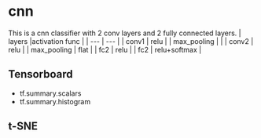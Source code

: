 # cnn
This is a cnn classifier with 2 conv layers and 2 fully connected layers.
| layers |activation func |
| --- | --- |
| conv1 | relu  |
| max_pooling |   |
| conv2 | relu  |
| max_pooling | flat  |
| fc2  | relu  |
| fc2  | relu+softmax  |
## Tensorboard
* tf.summary.scalars
* tf.summary.histogram
## t-SNE
